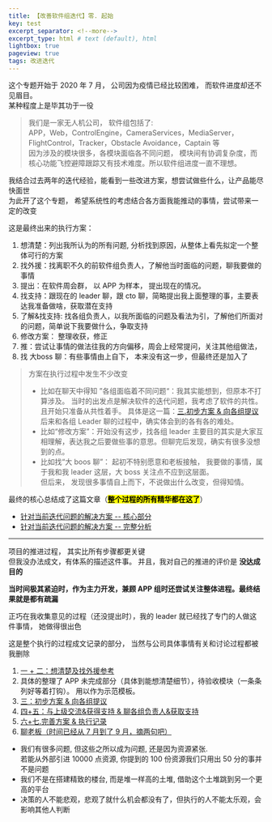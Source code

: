 ```yaml
---    
title: 【改善软件组迭代】零. 起始
key: test    
excerpt_separator: <!--more-->    
excerpt_type: html # text (default), html    
lightbox: true
pageview: true    
tags: 改进迭代
---  
```

这个专题开始于 2020 年 7 月， 公司因为疫情已经比较困难， 而软件进度却还不见眉目。  
某种程度上是毕其功于一役  
  
> 我们是一家无人机公司， 软件组包括了:    
> APP，Web，ControlEngine，CameraServices，MediaServer，FlightControl，Tracker，Obstacle Avoidance，Captain 等    
> 因为涉及的模块很多，各模块面临各不同问题， 模块间有协调复杂度，而核心功能飞控避障跟踪又有技术难度。所以软件组进度一直不理想。    
  
我结合过去两年的迭代经验，能看到一些改进方案，想尝试做些什么，让产品能尽快面世  
为此开了这个专题， 希望系统性的考虑结合各方面我能推动的事情，尝试带来一定的改变  
  
这是最终出来的执行方案：  
1. 想清楚：列出我所认为的所有问题, 分析找到原因，从整体上看先拟定一个整体可行的方案  
2. 找外援：找离职不久的前软件组负责人，了解他当时面临的问题，聊我要做的事情  
3. 提出：在软件周会群， 以 APP 为样本， 提出现在的情况。   
4. 找支持：跟现在的 leader 聊，跟 cto 聊，简略提出我上面整理的事，主要表达我准备做啥，获取潜在支持  
5. 了解&找支持: 找各组负责人，以我所面临的问题及看法为引，了解他们所面对的问题，简单说下我要做什么，争取支持  
6. 修改方案： 整理收获，修正  
7. 推：尝试让事情的做法往我的方向偏移，周会上经常提问，关注其他组做法，  
8. 找 大boss 聊：有些事情由上自下， 本来没有这一步，但最终还是加入了  
  
> 方案在执行过程中发生不少改变    
> * 比如在聊天中得知 ”各组面临着不同问题“：我其实能想到，但原本不打算涉及。 当时的出发点是解决软件的迭代问题，我考虑了软件的共性。且开始只准备从共性着手。 具体是这一篇：[三.初步方案 & 向各组提议](https://mjxin.github.io/2020/10/06/改进软件组迭代_三.初步方案&让各组知悉.html)    
> 后来和各组 Leader 聊的过程中，确实体会到的各有各的难处。    
> * 比如“修改方案”：开始没有这步，找各组 leader 主要目的其实是大家互相理解，表达我之后要做些事的意思。但聊完后发现，确实有很多没想到的点。    
> * 比如找“大 boos 聊”： 起初不特别愿意和老板接触， 我要做的事情，属于我和我 leader 这层，大 boss 关注点不应到这层面。    
> 但后来， 发现很多事情自上而下，不说做出什么改变，但得知情。    
  
  
最终的核心总结成了这篇文章（**<mark>整个过程的所有精华都在这了</mark>**）   
* [针对当前迭代问题的解决方案 -- 核心部分](https://mjxin.github.io/2020/10/10/%E6%94%B9%E8%BF%9B%E8%BD%AF%E4%BB%B6%E7%BB%84%E8%BF%AD%E4%BB%A3_%E9%92%88%E5%AF%B9%E5%BD%93%E5%89%8D%E8%BF%AD%E4%BB%A3%E9%97%AE%E9%A2%98%E7%9A%84%E8%A7%A3%E5%86%B3%E6%96%B9%E6%A1%88_%E6%A0%B8%E5%BF%83%E9%83%A8%E5%88%86.html)  
* [针对当前迭代问题的解决方案 -- 完整分析](https://mjxin.github.io/2020/10/09/%E6%94%B9%E8%BF%9B%E8%BD%AF%E4%BB%B6%E7%BB%84%E8%BF%AD%E4%BB%A3_%E9%92%88%E5%AF%B9%E5%BD%93%E5%89%8D%E8%BF%AD%E4%BB%A3%E9%97%AE%E9%A2%98%E7%9A%84%E8%A7%A3%E5%86%B3%E6%96%B9%E6%A1%88-%E5%AE%8C%E6%95%B4%E5%88%86%E6%9E%90.html)
  
- - - -  
项目的推进过程， 其实比所有步骤都更关键  
但我没办法成文，有体系的描述这件事。 并且，我对自己的推进的评价是 **没达成目的**  

**当时间极其紧迫时，作为主力开发，兼顾 APP 组时还尝试关注整体进程。最终结果就是都有疏漏**  

正巧在我收集意见的过程（还没提出时），我的 leader 就已经找了专门的人做这件事情， 她做得很出色  
  
这是整个执行的过程成文记录的部分， 当然与公司具体事情有关和讨论过程都被我删除  
1. [一 + 二：想清楚及找外援参考](https://mjxin.github.io/2020/10/07/%E6%94%B9%E8%BF%9B%E8%BD%AF%E4%BB%B6%E7%BB%84%E8%BF%AD%E4%BB%A3-%E4%B8%80+%E4%BA%8C.%E9%9D%A2%E4%B8%B4%E7%9A%84%E9%97%AE%E9%A2%98%E5%8F%8A%E5%BB%BA%E8%AE%AE.html) 
2. 具体的整理了 APP 未完成部分（具体到能想清楚细节），待验收模块（一条条列好等着打钩）。 用以作为示范模板。  
3. [三：初步方案 & 向各组提议](https://mjxin.github.io/2020/10/06/%E6%94%B9%E8%BF%9B%E8%BD%AF%E4%BB%B6%E7%BB%84%E8%BF%AD%E4%BB%A3_%E4%B8%89.%E5%88%9D%E6%AD%A5%E6%96%B9%E6%A1%88&%E8%AE%A9%E5%90%84%E7%BB%84%E7%9F%A5%E6%82%89.html)  
4. [四+五：与上级交流&获得支持 & 聊各组负责人&获取支持](https://mjxin.github.io/2020/10/05/%E6%94%B9%E8%BF%9B%E8%BD%AF%E4%BB%B6%E7%BB%84%E8%BF%AD%E4%BB%A3_%E5%9B%9B+%E4%BA%94.%E8%81%8A%E4%B8%8A%E7%BA%A7%E5%92%8C%E5%85%B6%E4%BB%96%E7%BB%84&%E8%8E%B7%E5%8F%96%E6%94%AF%E6%8C%81.html)  
5. [六+七.完善方案 & 执行记录](https://mjxin.github.io/2020/10/04/%E6%94%B9%E8%BF%9B%E8%BD%AF%E4%BB%B6%E7%BB%84%E8%BF%AD%E4%BB%A3_%E5%85%AD+%E4%B8%83.%E5%AE%8C%E5%96%84%E6%96%B9%E6%A1%88-&-%E6%89%A7%E8%A1%8C%E8%AE%B0%E5%BD%95.html)    
8. [聊老板（时间已经从 7 月到了 9 月，摘两句吧）](https://mjxin.github.io/2020/10/03/%E6%94%B9%E8%BF%9B%E8%BD%AF%E4%BB%B6%E7%BB%84%E8%BF%AD%E4%BB%A3_%E5%85%AB.%E4%B8%8E%E8%80%81%E6%9D%BF%E8%81%8A.html)  
  * 我们有很多问题, 但这些之所以成为问题, 还是因为资源紧张.  
  若能从外部引进 10000 点资源, 你提到的 100 份资源我们只用出 50 分的事并不是问题 		  
  * 我们不是在搭建精致的楼台, 而是堆一样高的土堆, 借助这个土堆跳到另一个更高的平台  
  * 决策的人不能悲观，悲观了就什么机会都没有了，但执行的人不能太乐观，会影响其他人判断  
	  